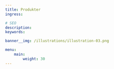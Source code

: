```yaml
---
title: Produkter
ingress: 

# SEO
description: 
keywords: 

banner__img: /illustrations/illustration-03.png

menu:
    main:
        weight: 30
---
```


